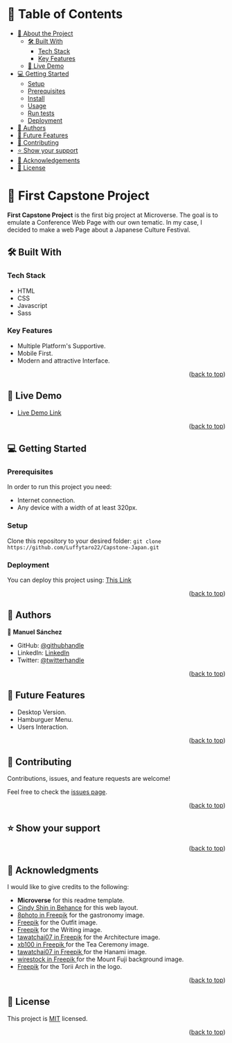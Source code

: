 <a name="readme-top"></a>

<!-- TABLE OF CONTENTS -->

# 📗 Table of Contents

- [📖 About the Project](#about-project)
  - [🛠 Built With](#built-with)
    - [Tech Stack](#tech-stack)
    - [Key Features](#key-features)
  - [🚀 Live Demo](#live-demo)
- [💻 Getting Started](#getting-started)
  - [Setup](#setup)
  - [Prerequisites](#prerequisites)
  - [Install](#install)
  - [Usage](#usage)
  - [Run tests](#run-tests)
  - [Deployment](#deployment)
- [👥 Authors](#authors)
- [🔭 Future Features](#future-features)
- [🤝 Contributing](#contributing)
- [⭐️ Show your support](#support)
- [🙏 Acknowledgements](#acknowledgements)
- [📝 License](#license)

<!-- PROJECT DESCRIPTION -->

# 📖 First Capstone Project <a name="about-project"></a>

**First Capstone Project** is the first big project at Microverse. The goal is to emulate a Conference Web Page with our own tematic. In my case, I decided to make a web Page about a Japanese Culture Festival.

## 🛠 Built With <a name="built-with"></a>

### Tech Stack <a name="tech-stack"></a>

* HTML
* CSS
* Javascript
* Sass

<!-- Features -->

### Key Features <a name="key-features"></a>
* Multiple Platform's Supportive.
* Mobile First.
* Modern and attractive Interface.
<p align="right">(<a href="#readme-top">back to top</a>)</p>

<!-- LIVE DEMO -->

## 🚀 Live Demo <a name="live-demo"></a>

- [Live Demo Link](https://luffytaro22.github.io/Capstone-Japan/)

<p align="right">(<a href="#readme-top">back to top</a>)</p>

<!-- GETTING STARTED -->

## 💻 Getting Started <a name="getting-started"></a>

### Prerequisites
In order to run this project you need:
* Internet connection.
* Any device with a width of at least 320px.

### Setup
Clone this repository to your desired folder:
`git clone https://github.com/Luffytaro22/Capstone-Japan.git`

### Deployment
You can deploy this project using: [This Link]([https://luffytaro22.github.io/Portfolio-Mobile-First-Skeleton/](https://luffytaro22.github.io/Capstone-Japan/))


<p align="right">(<a href="#readme-top">back to top</a>)</p>

<!-- AUTHORS -->

## 👥 Authors <a name="authors"></a>

👤 **Manuel Sánchez**

- GitHub: [@githubhandle](https://github.com/Luffytaro22)
- LinkedIn: [LinkedIn](https://www.linkedin.com/in/manuel-alejandro-sanchez-sierra-4b358b14a/)
- Twitter: [@twitterhandle](https://twitter.com/Luffytaro_san22)

<p align="right">(<a href="#readme-top">back to top</a>)</p>

<!-- FUTURE FEATURES -->

## 🔭 Future Features <a name="future-features"></a>
* Desktop Version.
* Hamburguer Menu.
* Users Interaction.
<p align="right">(<a href="#readme-top">back to top</a>)</p>

<!-- CONTRIBUTING -->

## 🤝 Contributing <a name="contributing"></a>

Contributions, issues, and feature requests are welcome!

Feel free to check the [issues page](../../issues/).

<p align="right">(<a href="#readme-top">back to top</a>)</p>

<!-- SUPPORT -->

## ⭐️ Show your support <a name="support"></a>

<p align="right">(<a href="#readme-top">back to top</a>)</p>

<!-- ACKNOWLEDGEMENTS -->

## 🙏 Acknowledgments <a name="acknowledgements"></a>

I would like to give credits to the following:
* **Microverse** for this readme template.
* <a href="https://www.behance.net/adagio07" target="_blank" rel="noopener">Cindy Shin in Behance</a> for this web layout.
* <a href="https://www.freepik.es/foto-gratis/vista-lateral-roll-salsa-soja-palillos-mano_7727088.htm#query=cocina%20japonesa&position=0&from_view=search&track=ais" target="_blank" rel="noopener">8photo in Freepik</a> for the gastronomy image.
* <a href="https://www.freepik.es/foto-gratis/paraguas-wagasa-japones-ayudado-mujer-joven_30117608.htm#query=ropa%20japonesa&position=20&from_view=search&track=ais" target="_blank" rel="noopener">Freepik</a> for the Outfit image.
* <a href="https://www.freepik.es/foto-gratis/cerca-al-maestro-haciendo-caligrafia-japonesa-llamado-shodo_18677092.htm#query=caligrafia%20japonesa&position=9&from_view=search&track=ais" target="_blank" rel="noopener">Freepik</a> for the Writing image.
* <a href="https://www.freepik.es/foto-gratis/santuario-fushimi-inari-kioto-japon_10695627.htm#query=arquitectura%20japonesa&position=10&from_view=search&track=ais" target="_blank" rel="noopener">tawatchai07 in Freepik</a> for the Architecture image.
* <a href="https://www.freepik.es/foto-gratis/te-agua-marron-fondo-ceramica_1164036.htm#query=te%20japones&position=2&from_view=search&track=ais" target="_blank" rel="noopener">xb100 in Freepik </a> for the Tea Ceremony image.
* <a href="https://www.freepik.es/foto-gratis/flores-cerezo-castillo-himeji-japon_10824398.htm#query=sakura%20japon&position=41&from_view=search&track=ais" target="_blank" rel="noopener">tawatchai07 in Freepik </a> for the Hanami image.
* <a href="https://www.freepik.es/foto-gratis/pagoda-roja-chureito-japon-monte-fuji-detras_8281314.htm#query=japan&position=6&from_view=search&track=sph" target="_blank" rel="noopener">wirestock in Freepik </a> for the Mount Fuji background image.
* <a href="https://www.flaticon.es/iconos-gratis/japon" target="_blank" rel="noopener">Freepik</a> for the Torii Arch in the logo.

<p align="right">(<a href="#readme-top">back to top</a>)</p>

<!-- LICENSE -->

## 📝 License <a name="license"></a>

This project is [MIT](./LICENSE) licensed.

<p align="right">(<a href="#readme-top">back to top</a>)</p>


